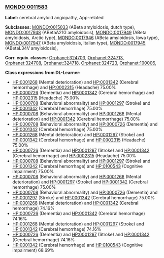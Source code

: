 
### [MONDO:0011583](http://purl.obolibrary.org/obo/MONDO_0011583)
**Label:** cerebral amyloid angiopathy, App-related

**Subclasses:** [MONDO:0015033](http://purl.obolibrary.org/obo/MONDO_0015033) (ABeta amyloidosis, dutch type), [MONDO:0017948](http://purl.obolibrary.org/obo/MONDO_0017948) (ABetaA21G amyloidosis), [MONDO:0017949](http://purl.obolibrary.org/obo/MONDO_0017949) (ABeta amyloidosis, Arctic type), [MONDO:0017946](http://purl.obolibrary.org/obo/MONDO_0017946) (ABeta amyloidosis, Iowa type), [MONDO:0017947](http://purl.obolibrary.org/obo/MONDO_0017947) (ABeta amyloidosis, Italian type), [MONDO:0017945](http://purl.obolibrary.org/obo/MONDO_0017945) (ABetaL34V amyloidosis), 

**Corr. equiv. classes:** [Orphanet:324703](http://www.orpha.net/ORDO/Orphanet_324703), [Orphanet:324713](http://www.orpha.net/ORDO/Orphanet_324713), [Orphanet:324708](http://www.orpha.net/ORDO/Orphanet_324708), [Orphanet:324718](http://www.orpha.net/ORDO/Orphanet_324718), [Orphanet:324723](http://www.orpha.net/ORDO/Orphanet_324723), [Orphanet:100006](http://www.orpha.net/ORDO/Orphanet_100006), 

**Class expressions from DL-Learner:**

- [HP:0001268](http://purl.obolibrary.org/obo/HP_0001268) (Mental deterioration) and [HP:0001342](http://purl.obolibrary.org/obo/HP_0001342) (Cerebral hemorrhage) and [HP:0002315](http://purl.obolibrary.org/obo/HP_0002315) (Headache) 75.00%
- [HP:0000726](http://purl.obolibrary.org/obo/HP_0000726) (Dementia) and [HP:0001342](http://purl.obolibrary.org/obo/HP_0001342) (Cerebral hemorrhage) and [HP:0002315](http://purl.obolibrary.org/obo/HP_0002315) (Headache) 75.00%
- [HP:0000708](http://purl.obolibrary.org/obo/HP_0000708) (Behavioral abnormality) and [HP:0001297](http://purl.obolibrary.org/obo/HP_0001297) (Stroke) and [HP:0001342](http://purl.obolibrary.org/obo/HP_0001342) (Cerebral hemorrhage) 75.00%
- [HP:0000708](http://purl.obolibrary.org/obo/HP_0000708) (Behavioral abnormality) and [HP:0001268](http://purl.obolibrary.org/obo/HP_0001268) (Mental deterioration) and [HP:0001342](http://purl.obolibrary.org/obo/HP_0001342) (Cerebral hemorrhage) 75.00%
- [HP:0000708](http://purl.obolibrary.org/obo/HP_0000708) (Behavioral abnormality) and [HP:0000726](http://purl.obolibrary.org/obo/HP_0000726) (Dementia) and [HP:0001342](http://purl.obolibrary.org/obo/HP_0001342) (Cerebral hemorrhage) 75.00%
- [HP:0001268](http://purl.obolibrary.org/obo/HP_0001268) (Mental deterioration) and [HP:0001297](http://purl.obolibrary.org/obo/HP_0001297) (Stroke) and [HP:0001342](http://purl.obolibrary.org/obo/HP_0001342) (Cerebral hemorrhage) and [HP:0002315](http://purl.obolibrary.org/obo/HP_0002315) (Headache) 75.00%
- [HP:0000726](http://purl.obolibrary.org/obo/HP_0000726) (Dementia) and [HP:0001297](http://purl.obolibrary.org/obo/HP_0001297) (Stroke) and [HP:0001342](http://purl.obolibrary.org/obo/HP_0001342) (Cerebral hemorrhage) and [HP:0002315](http://purl.obolibrary.org/obo/HP_0002315) (Headache) 75.00%
- [HP:0000708](http://purl.obolibrary.org/obo/HP_0000708) (Behavioral abnormality) and [HP:0001297](http://purl.obolibrary.org/obo/HP_0001297) (Stroke) and [HP:0001342](http://purl.obolibrary.org/obo/HP_0001342) (Cerebral hemorrhage) and [HP:0100543](http://purl.obolibrary.org/obo/HP_0100543) (Cognitive impairment) 75.00%
- [HP:0000708](http://purl.obolibrary.org/obo/HP_0000708) (Behavioral abnormality) and [HP:0001268](http://purl.obolibrary.org/obo/HP_0001268) (Mental deterioration) and [HP:0001297](http://purl.obolibrary.org/obo/HP_0001297) (Stroke) and [HP:0001342](http://purl.obolibrary.org/obo/HP_0001342) (Cerebral hemorrhage) 75.00%
- [HP:0000708](http://purl.obolibrary.org/obo/HP_0000708) (Behavioral abnormality) and [HP:0000726](http://purl.obolibrary.org/obo/HP_0000726) (Dementia) and [HP:0001297](http://purl.obolibrary.org/obo/HP_0001297) (Stroke) and [HP:0001342](http://purl.obolibrary.org/obo/HP_0001342) (Cerebral hemorrhage) 75.00%
- [HP:0001268](http://purl.obolibrary.org/obo/HP_0001268) (Mental deterioration) and [HP:0001342](http://purl.obolibrary.org/obo/HP_0001342) (Cerebral hemorrhage) 74.16%
- [HP:0000726](http://purl.obolibrary.org/obo/HP_0000726) (Dementia) and [HP:0001342](http://purl.obolibrary.org/obo/HP_0001342) (Cerebral hemorrhage) 74.16%
- [HP:0001268](http://purl.obolibrary.org/obo/HP_0001268) (Mental deterioration) and [HP:0001297](http://purl.obolibrary.org/obo/HP_0001297) (Stroke) and [HP:0001342](http://purl.obolibrary.org/obo/HP_0001342) (Cerebral hemorrhage) 74.16%
- [HP:0000726](http://purl.obolibrary.org/obo/HP_0000726) (Dementia) and [HP:0001297](http://purl.obolibrary.org/obo/HP_0001297) (Stroke) and [HP:0001342](http://purl.obolibrary.org/obo/HP_0001342) (Cerebral hemorrhage) 74.16%
- [HP:0001342](http://purl.obolibrary.org/obo/HP_0001342) (Cerebral hemorrhage) and [HP:0100543](http://purl.obolibrary.org/obo/HP_0100543) (Cognitive impairment) 68.69%


